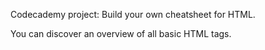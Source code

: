 Codecademy project: Build your own cheatsheet for HTML.

You can discover an overview of all basic HTML tags.